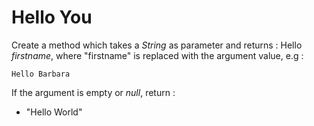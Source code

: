 # Hello You

Create a method which takes a *String* as parameter and returns : Hello *firstname*, where "firstname" is replaced with the argument value, e.g :

```
Hello Barbara
```

If the argument is empty or *null*, return :

* "Hello World" 